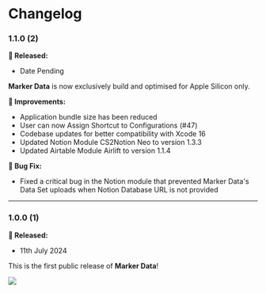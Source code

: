 # Changelog

### 1.1.0 (2)

**🎉 Released:**
- Date Pending

**Marker Data** is now exclusively build and optimised for Apple Silicon only.

**🔨 Improvements:**
- Application bundle size has been reduced
- User can now Assign Shortcut to Configurations (#47)
- Codebase updates for better compatibility with Xcode 16
- Updated Notion Module CS2Notion Neo to version 1.3.3
- Updated Airtable Module Airlift to version 1.1.4

**🐞 Bug Fix:**
- Fixed a critical bug in the Notion module that prevented Marker Data's Data Set uploads when Notion Database URL is not provided

---

### 1.0.0 (1)

**🎉 Released:**
- 11th July 2024

This is the first public release of **Marker Data**!

<p align="left"><img src="https://i.giphy.com/Lp71UWmAAeJHi.webp"></p>
